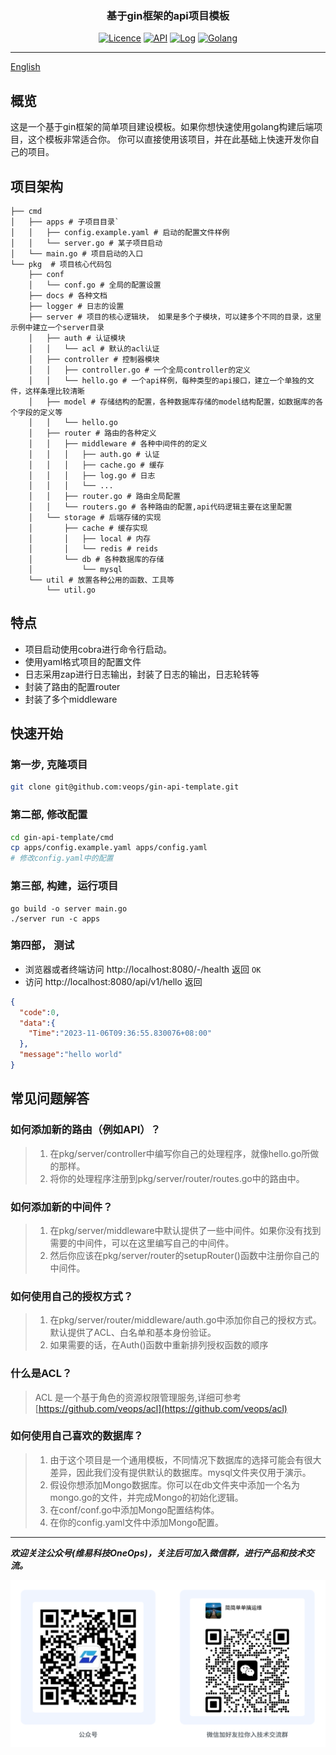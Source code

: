 <h3 align="center">基于gin框架的api项目模板</h3>
<div align="center">

[![Licence](https://img.shields.io/badge/Licence-Apache-brightgreen)](https://github.com/veops/gin-api-template/blob/main/LICENSE)
[![API](https://img.shields.io/badge/API-gin-blue)](https://github.com/gin-gonic/gin)
[![Log](https://img.shields.io/badge/Log-zap-green)](https://github.com/uber-go/zap)
[![Golang](https://img.shields.io/badge/go-1.18+-blue)](https://go.dev/dl/)
</div>

------------------------------

[English](README.md)
## 概览

这是一个基于gin框架的简单项目建设模板。如果你想快速使用golang构建后端项目，这个模板非常适合你。
你可以直接使用该项目，并在此基础上快速开发你自己的项目。

## 项目架构

``` shell
├── cmd
│   ├── apps # 子项目目录`
│   │   ├── config.example.yaml # 启动的配置文件样例
│   │   └── server.go # 某子项目启动
│   └── main.go # 项目启动的入口
└── pkg  # 项目核心代码包 
    ├── conf
    │   └── conf.go # 全局的配置设置 
    ├── docs # 各种文档
    ├── logger # 日志的设置
    ├── server # 项目的核心逻辑块， 如果是多个子模块，可以建多个不同的目录，这里示例中建立一个server目录
    │   ├── auth # 认证模块 
    │   │   └── acl # 默认的acl认证
    │   ├── controller # 控制器模块
    │   │   ├── controller.go # 一个全局controller的定义
    │   │   └── hello.go # 一个api样例，每种类型的api接口，建立一个单独的文件，这样条理比较清晰 
    │   ├── model # 存储结构的配置，各种数据库存储的model结构配置，如数据库的各个字段的定义等
    │   │   └── hello.go
    │   ├── router # 路由的各种定义
    │   │   ├── middleware # 各种中间件的的定义
    │   │   │   ├── auth.go # 认证
    │   │   │   ├── cache.go # 缓存
    │   │   │   ├── log.go # 日志
    │   │   │   └── ... 
    │   │   ├── router.go # 路由全局配置
    │   │   └── routers.go # 各种路由的配置,api代码逻辑主要在这里配置
    │   └── storage # 后端存储的实现
    │       ├── cache # 缓存实现
    │       │   ├── local # 内存
    │       │   └── redis # reids
    │       └── db # 各种数据库的存储
    │           └── mysql
    └── util # 放置各种公用的函数、工具等
        └── util.go
```

## 特点
- 项目启动使用cobra进行命令行启动。
- 使用yaml格式项目的配置文件
- 日志采用zap进行日志输出，封装了日志的输出，日志轮转等
- 封装了路由的配置router
- 封装了多个middleware

## 快速开始
### 第一步, 克隆项目
```sh
git clone git@github.com:veops/gin-api-template.git
```
### 第二部, 修改配置
```sh
cd gin-api-template/cmd
cp apps/config.example.yaml apps/config.yaml 
# 修改config.yaml中的配置
```
### 第三部, 构建，运行项目
```
go build -o server main.go 
./server run -c apps
```
### 第四部， 测试
- 浏览器或者终端访问 http://localhost:8080/-/health 返回 `OK`
- 访问 http://localhost:8080/api/v1/hello 返回
```json
{
  "code":0,
  "data":{
    "Time":"2023-11-06T09:36:55.830076+08:00"
  },
  "message":"hello world"
}
```

## 常见问题解答
### 如何添加新的路由（例如API）？
> 1. 在pkg/server/controller中编写你自己的处理程序，就像hello.go所做的那样。
> 2. 将你的处理程序注册到pkg/server/router/routes.go中的路由中。 
### 如何添加新的中间件？
> 1. 在pkg/server/middleware中默认提供了一些中间件。如果你没有找到需要的中间件，可以在这里编写自己的中间件。
> 2. 然后你应该在pkg/server/router的setupRouter()函数中注册你自己的中间件。
### 如何使用自己的授权方式？
> 1. 在pkg/server/router/middleware/auth.go中添加你自己的授权方式。默认提供了ACL、白名单和基本身份验证。
> 2. 如果需要的话，在Auth()函数中重新排列授权函数的顺序
### 什么是ACL？
> ACL 是一个基于角色的资源权限管理服务,详细可参考 [https://github.com/veops/acl](https://github.com/veops/acl)
### 如何使用自己喜欢的数据库？
> 1. 由于这个项目是一个通用模板，不同情况下数据库的选择可能会有很大差异，因此我们没有提供默认的数据库。mysql文件夹仅用于演示。
> 2. 假设你想添加Mongo数据库。你可以在db文件夹中添加一个名为mongo.go的文件，并完成Mongo的初始化逻辑。
> 3. 在conf/conf.go中添加Mongo配置结构体。
> 4. 在你的config.yaml文件中添加Mongo配置。




---
_**欢迎关注公众号(维易科技OneOps)，关注后可加入微信群，进行产品和技术交流。**_

![公众号: 维易科技OneOps](pkg/docs/images/wechat.jpg)

